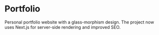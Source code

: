 #  Portfolio

Personal portfolio website with a glass-morphism design. The project now uses Next.js for server-side rendering and improved SEO.
